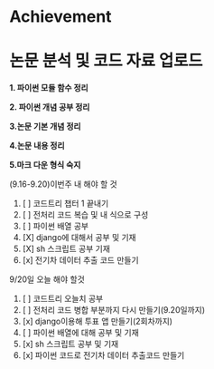 # Achievement
논문 분석 및 코드 자료 업로드
=====================
**1. 파이썬 모듈 함수 정리**

**2. 파이썬 개념 공부 정리**

**3.논문 기본 개념 정리**

**4.논문 내용 정리**

**5.마크 다운 형식 숙지**




(9.16-9.20)이번주 내 해야 할 것
1. [ ] 코드트리 챕터 1 끝내기
2. [ ] 전처리 코드 복습 및 내 식으로 구성
3. [ ] 파이썬 배열 공부
6. [X] django에 대해서 공부 및 기재
7. [X] sh 스크립트 공부  기재
8. [x] 전기차 데이터 추출 코드 만들기


9/20일 오늘 해야 할것

1. [ ] 코드트리 오늘치 공부
2. [ ] 전처리 코드 병합 부분까지 다시 만들기(9.20일까지)
3. [x] django이용해 투표 앱 만들기(2회차까지)
4. [ ] 파이썬 배열에 대해 공부 및 기재
5. [x] sh 스크립트 공부 및 기재
6. [x] 파이썬 코드로 전기차 데이터 추출코드 만들기
